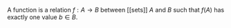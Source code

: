A function is a relation $f: A \to B$ between [[sets]] $A$ and $B$ such that $f(A)$ has exactly one value $b \in B$.